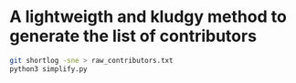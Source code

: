 # A lightweigth and kludgy method to generate the list of contributors 

```bash
git shortlog -sne > raw_contributors.txt
python3 simplify.py
```
